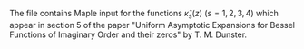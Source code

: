 The file contains Maple input for the functions $\hat{\kappa}_{s}(z)$ ($s=1,2,3,4$) which appear in section 5 
of the paper "Uniform Asymptotic Expansions for Bessel Functions of Imaginary Order and their zeros"
by T. M. Dunster.
